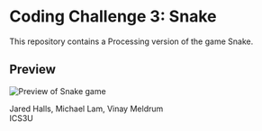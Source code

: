 # Coding Challenge 3: Snake
This repository contains a Processing version of the game Snake.

## Preview
![Preview of Snake game](https://media.giphy.com/media/SiEBs8zor0Ah68FNrZ/giphy.gif)

Jared Halls, Michael Lam, Vinay Meldrum  
ICS3U